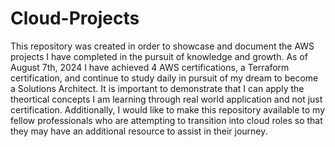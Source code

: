 # Cloud-Projects
This repository was created in order to showcase and document the AWS projects I have completed in the pursuit of knowledge and growth. As of August 7th, 2024 I have achieved 4 AWS certifications, a Terraform certification, and continue to study daily in pursuit of my dream to become a Solutions Architect. It is important to demonstrate that I can apply the theortical concepts I am learning through real world application and not just certification. Additionally, I would like to make this repository available to my fellow professionals who are attempting to transition into cloud roles so that they may have an additional resource to assist in their journey.   
